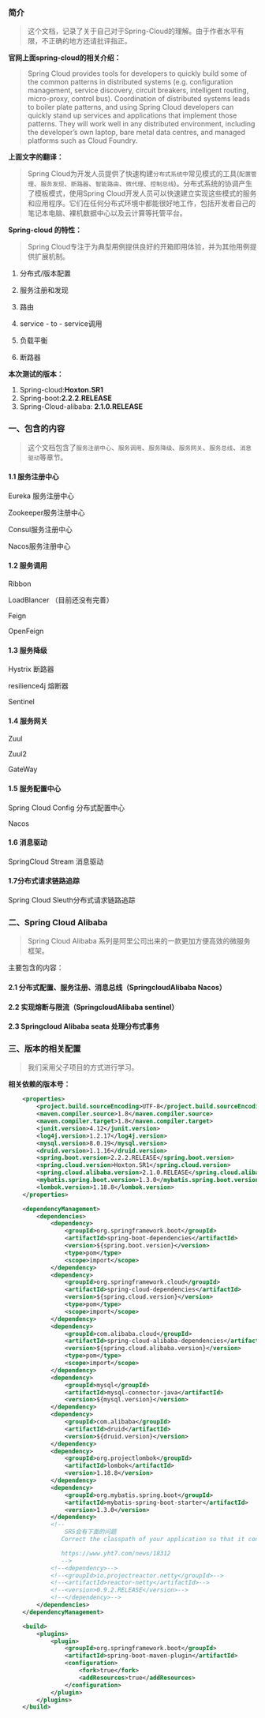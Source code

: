 ### 简介

> 这个文档，记录了关于自己对于Spring-Cloud的理解。由于作者水平有限，不正确的地方还请批评指正。

**官网上面spring-cloud的相关介绍：**

> Spring Cloud provides tools for developers to quickly build some of the common patterns in distributed systems (e.g. configuration management, service discovery, circuit breakers, intelligent routing, micro-proxy, control bus). Coordination of distributed systems leads to boiler plate patterns, and using Spring Cloud developers can quickly stand up services and applications that implement those patterns. They will work well in any distributed environment, including the developer’s own laptop, bare metal data centres, and managed platforms such as Cloud Foundry.

**上面文字的翻译：**

> Spring Cloud为开发人员提供了快速构建`分布式系统中`常见模式的工具(`配置管理`、`服务发现`、`断路器`、`智能路由`、`微代理`、`控制总线`)。分布式系统的协调产生了模板模式，使用Spring Cloud开发人员可以快速建立实现这些模式的服务和应用程序。它们在任何分布式环境中都能很好地工作，包括开发者自己的笔记本电脑、裸机数据中心以及云计算等托管平台。

**Spring-cloud 的特性：**

> Spring Cloud专注于为典型用例提供良好的开箱即用体验，并为其他用例提供扩展机制。

1. 分布式/版本配置

2. 服务注册和发现

3. 路由

4. service - to - service调用

5. 负载平衡

6. 断路器

**本次测试的版本：**

1. Spring-cloud:**Hoxton.SR1**
2. Spring-boot:**2.2.2.RELEASE**
3. Spring-Cloud-alibaba: **2.1.0.RELEASE**

### 一、包含的内容

> 这个文档包含了`服务注册中心`、`服务调用`、`服务降级`、`服务网关`、`服务总线`、`消息驱动`等章节。

#### 1.1 服务注册中心

Eureka 服务注册中心

Zookeeper服务注册中心

Consul服务注册中心

Nacos服务注册中心

#### 1.2 服务调用

Ribbon

LoadBlancer （目前还没有完善）

Feign

OpenFeign

#### 1.3 服务降级

Hystrix 断路器

resilience4j 熔断器

Sentinel

#### 1.4 服务网关

Zuul

Zuul2

GateWay

#### 1.5 服务配置中心

Spring Cloud Config 分布式配置中心

Nacos

#### 1.6 消息驱动

SpringCloud Stream 消息驱动

#### 1.7分布式请求链路追踪

 Spring Cloud Sleuth分布式请求链路追踪

### 二、Spring Cloud Alibaba

> Spring Cloud Alibaba 系列是阿里公司出来的一款更加方便高效的微服务框架。

主要包含的内容：

#### 2.1 分布式配置、服务注册、消息总线（SpringcloudAlibaba Nacos）

#### 2.2 实现熔断与限流（SpringcloudAlibaba sentinel）

#### 2.3 Springcloud Alibaba seata 处理分布式事务

### 三、版本的相关配置

> 我们采用父子项目的方式进行学习。

**相关依赖的版本号：**

```xml
	<properties>
        <project.build.sourceEncoding>UTF-8</project.build.sourceEncoding>
        <maven.compiler.source>1.8</maven.compiler.source>
        <maven.compiler.target>1.8</maven.compiler.target>
        <junit.version>4.12</junit.version>
        <log4j.version>1.2.17</log4j.version>
        <mysql.version>8.0.19</mysql.version>
        <druid.version>1.1.16</druid.version>
        <spring.boot.version>2.2.2.RELEASE</spring.boot.version>
        <spring.cloud.version>Hoxton.SR1</spring.cloud.version>
        <spring.cloud.alibaba.version>2.1.0.RELEASE</spring.cloud.alibaba.version>
        <mybatis.spring.boot.version>1.3.0</mybatis.spring.boot.version>
        <lombok.version>1.18.8</lombok.version>
    </properties>

    <dependencyManagement>
        <dependencies>
            <dependency>
                <groupId>org.springframework.boot</groupId>
                <artifactId>spring-boot-dependencies</artifactId>
                <version>${spring.boot.version}</version>
                <type>pom</type>
                <scope>import</scope>
            </dependency>
            <dependency>
                <groupId>org.springframework.cloud</groupId>
                <artifactId>spring-cloud-dependencies</artifactId>
                <version>${spring.cloud.version}</version>
                <type>pom</type>
                <scope>import</scope>
            </dependency>
            <dependency>
                <groupId>com.alibaba.cloud</groupId>
                <artifactId>spring-cloud-alibaba-dependencies</artifactId>
                <version>${spring.cloud.alibaba.version}</version>
                <type>pom</type>
                <scope>import</scope>
            </dependency>
            <dependency>
                <groupId>mysql</groupId>
                <artifactId>mysql-connector-java</artifactId>
                <version>${mysql.version}</version>
            </dependency>
            <dependency>
                <groupId>com.alibaba</groupId>
                <artifactId>druid</artifactId>
                <version>${druid.version}</version>
            </dependency>
            <dependency>
                <groupId>org.projectlombok</groupId>
                <artifactId>lombok</artifactId>
                <version>1.18.8</version>
            </dependency>
            <dependency>
                <groupId>org.mybatis.spring.boot</groupId>
                <artifactId>mybatis-spring-boot-starter</artifactId>
                <version>1.3.0</version>
            </dependency>
            <!--
                SR5会有下面的问题
               Correct the classpath of your application so that it contains a single, compatible version of reactor.netty.resources.ConnectionProvider

               https://www.yht7.com/news/18312
               -->
            <!--<dependency>-->
            <!--<groupId>io.projectreactor.netty</groupId>-->
            <!--<artifactId>reactor-netty</artifactId>-->
            <!--<version>0.9.2.RELEASE</version>-->
            <!--</dependency>-->
        </dependencies>
    </dependencyManagement>

    <build>
        <plugins>
            <plugin>
                <groupId>org.springframework.boot</groupId>
                <artifactId>spring-boot-maven-plugin</artifactId>
                <configuration>
                    <fork>true</fork>
                    <addResources>true</addResources>
                </configuration>
            </plugin>
        </plugins>
    </build>
```

